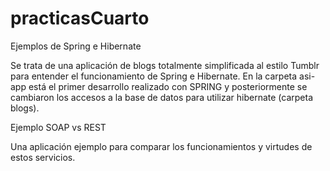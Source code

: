 # practicasCuarto
Ejemplos de Spring e Hibernate


Se trata de una aplicación de blogs totalmente simplificada al estilo Tumblr para entender el funcionamiento de Spring e Hibernate.
En la carpeta asi-app está el primer desarrollo realizado con SPRING y posteriormente se cambiaron los accesos a la base de datos para utilizar hibernate (carpeta blogs).


Ejemplo SOAP vs REST

Una aplicación ejemplo para comparar los funcionamientos y virtudes de estos servicios.
